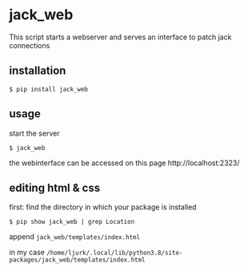 # jack_web

This script starts a webserver and serves an interface to patch jack connections

## installation

```
$ pip install jack_web
```

## usage

start the server
```
$ jack_web
```
the webinterface can be accessed on this page http://localhost:2323/

## editing html & css

first: find the directory in which your package is installed
```
$ pip show jack_web | grep Location
```

append `jack_web/templates/index.html`

in my case `/home/ljurk/.local/lib/python3.8/site-packages/jack_web/templates/index.html`
